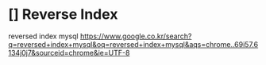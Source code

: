 # [] Reverse Index







reversed index mysql
https://www.google.co.kr/search?q=reversed+index+mysql&oq=reversed+index+mysql&aqs=chrome..69i57.6134j0j7&sourceid=chrome&ie=UTF-8






